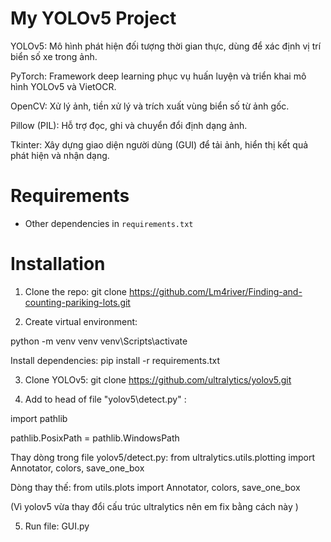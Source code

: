 # My YOLOv5 Project

YOLOv5: Mô hình phát hiện đối tượng thời gian thực, dùng để xác định vị trí biển số xe trong ảnh.

PyTorch: Framework deep learning phục vụ huấn luyện và triển khai mô hình YOLOv5 và VietOCR.

OpenCV: Xử lý ảnh, tiền xử lý và trích xuất vùng biển số từ ảnh gốc.

Pillow (PIL): Hỗ trợ đọc, ghi và chuyển đổi định dạng ảnh.

Tkinter: Xây dựng giao diện người dùng (GUI) để tải ảnh, hiển thị kết quả phát hiện và nhận dạng.

# Requirements

- Other dependencies in `requirements.txt`

# Installation

1. Clone the repo:  git clone https://github.com/Lm4river/Finding-and-counting-pariking-lots.git 

2. Create virtual environment:

python -m venv venv
venv\Scripts\activate  

Install dependencies:
pip install -r requirements.txt

3. Clone YOLOv5:  git clone https://github.com/ultralytics/yolov5.git

4. Add to head of file "yolov5\detect.py" :

import pathlib

pathlib.PosixPath = pathlib.WindowsPath

Thay dòng trong file yolov5/detect.py:  from ultralytics.utils.plotting import Annotator, colors, save_one_box
             
Dòng thay thế:                          from utils.plots import Annotator, colors, save_one_box

(Vì yolov5 vừa thay đổi cấu trúc ultralytics nên em fix bằng cách này )

5. Run file:  GUI.py
